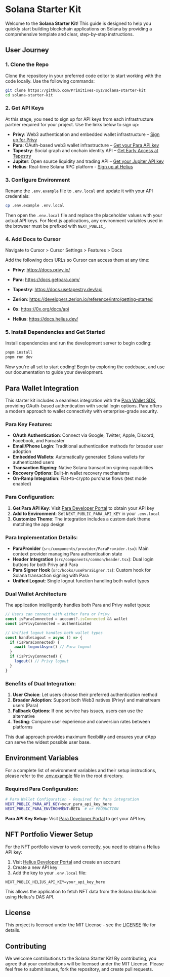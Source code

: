 # Solana Starter Kit

Welcome to the **Solana Starter Kit**! This guide is designed to help you quickly start building blockchain applications on Solana by providing a comprehensive template and clear, step-by-step instructions.

## User Journey

### 1. Clone the Repo

Clone the repository in your preferred code editor to start working with the code locally. Use the following commands:

```bash
git clone https://github.com/Primitives-xyz/solana-starter-kit
cd solana-starter-kit
```

### 2. Get API Keys

At this stage, you need to sign up for API keys from each infrastructure partner required for your project. Use the links below to sign up:

- **Privy**: Web3 authentication and embedded wallet infrastructure – <a href="https://dashboard.privy.io" target="_blank">Sign up for Privy</a>
- **Para**: OAuth-based web3 wallet infrastructure – <a href="https://developer.getpara.com/" target="_blank">Get your Para API key</a>
- **Tapestry**: Social graph and onchain identity API – <a href="https://app.usetapestry.dev/" target="_blank">Get Early Access at Tapestry</a>
- **Jupiter**: Open source liquidity and trading API – <a href="https://portal.jup.ag" target="_blank">Get your Jupiter API key</a>
- **Helius**: Real-time Solana RPC platform - <a href="https://dashboard.helius.dev/" target="_blank">Sign up at Helius</a>

### 3. Configure Environment

Rename the `.env.example` file to `.env.local` and update it with your API credentials:

```bash
cp .env.example .env.local
```

Then open the `.env.local` file and replace the placeholder values with your actual API keys. For Next.js applications, any environment variables used in the browser must be prefixed with `NEXT_PUBLIC_`.

### 4. Add Docs to Cursor

Navigate to Cursor > Cursor Settings > Features > Docs

Add the following docs URLs so Cursor can access them at any time:

- **Privy**: https://docs.privy.io/

- **Para**: https://docs.getpara.com/

- **Tapestry**: https://docs.usetapestry.dev/api

- **Zerion**: https://developers.zerion.io/reference/intro/getting-started

- **0x**: https://0x.org/docs/api

- **Helius**: https://docs.helius.dev/

### 5. Install Dependencies and Get Started

Install dependencies and run the development server to begin coding:

```bash
pnpm install
pnpm run dev
```

Now you're all set to start coding! Begin by exploring the codebase, and use our documentation to guide your development.

## Para Wallet Integration

This starter kit includes a seamless integration with the [Para Wallet SDK](https://developer.getpara.com/), providing OAuth-based authentication with social login options. Para offers a modern approach to wallet connectivity with enterprise-grade security.

### Para Key Features:
- **OAuth Authentication**: Connect via Google, Twitter, Apple, Discord, Facebook, and Farcaster
- **Email/Phone Login**: Traditional authentication methods for broader user adoption
- **Embedded Wallets**: Automatically generated Solana wallets for authenticated users
- **Transaction Signing**: Native Solana transaction signing capabilities
- **Recovery Options**: Built-in wallet recovery mechanisms
- **On-Ramp Integration**: Fiat-to-crypto purchase flows (test mode enabled)

### Para Configuration:

1. **Get Para API Key**: Visit [Para Developer Portal](https://developer.getpara.com/) to obtain your API key
2. **Add to Environment**: Set `NEXT_PUBLIC_PARA_API_KEY` in your `.env.local`
3. **Customize Theme**: The integration includes a custom dark theme matching the app design

### Para Implementation Details:

- **ParaProvider** (`src/components/provider/ParaProvider.tsx`): Main context provider managing Para authentication state
- **Header Integration** (`src/components/common/header.tsx`): Dual login buttons for both Privy and Para
- **Para Signer Hook** (`src/hooks/useParaSigner.ts`): Custom hook for Solana transaction signing with Para
- **Unified Logout**: Single logout function handling both wallet types

### Dual Wallet Architecture

The application intelligently handles both Para and Privy wallet types:

```typescript
// Users can connect with either Para or Privy
const isParaConnected = account?.isConnected && wallet
const isPrivyConnected = authenticated

// Unified logout handles both wallet types
const handleLogout = async () => {
  if (isParaConnected) {
    await logoutAsync() // Para logout
  }
  if (isPrivyConnected) {
    logout() // Privy logout
  }
}
```

### Benefits of Dual Integration:

1. **User Choice**: Let users choose their preferred authentication method
2. **Broader Adoption**: Support both Web3 natives (Privy) and mainstream users (Para)
3. **Fallback Options**: If one service has issues, users can use the alternative
4. **Testing**: Compare user experience and conversion rates between platforms

This dual approach provides maximum flexibility and ensures your dApp can serve the widest possible user base.

## Environment Variables

For a complete list of environment variables and their setup instructions, please refer to the [.env.example](.env.example) file in the root directory.

### Required Para Configuration:

```bash
# Para Wallet Configuration - Required for Para integration
NEXT_PUBLIC_PARA_API_KEY=your_para_api_key_here
NEXT_PUBLIC_PARA_ENVIRONMENT=BETA  # or PRODUCTION
```

**Para API Key Setup**: Visit [Para Developer Portal](https://developer.getpara.com/) to get your API key.

## NFT Portfolio Viewer Setup

For the NFT portfolio viewer to work correctly, you need to obtain a Helius API key:

1. Visit [Helius Developer Portal](https://dev.helius.xyz/dashboard) and create an account
2. Create a new API key
3. Add the key to your `.env.local` file:

```
NEXT_PUBLIC_HELIUS_API_KEY=your_api_key_here
```

This allows the application to fetch NFT data from the Solana blockchain using Helius's DAS API.

## License

This project is licensed under the MIT License - see the [LICENSE](LICENSE) file for details.

## Contributing

We welcome contributions to the Solana Starter Kit! By contributing, you agree that your contributions will be licensed under the MIT License. Please feel free to submit issues, fork the repository, and create pull requests.
